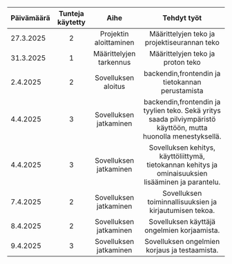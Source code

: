 | Päivämäärä  | Tunteja käytetty | Aihe | Tehdyt työt |  
| :---  |     :---:      |     :---:      |     :---:      |
| 27.3.2025 | 2 | Projektin aloittaminen | Määrittelyjen teko ja projektiseurannan teko |  
| 31.3.2025 | 1 | Määrittelyjen tarkennus | Määrittelyjen teko ja proton teko |  
| 2.4.2025 | 2 |  Sovelluksen aloitus |  backendin,frontendin ja tietokannan perustamista |
| 4.4.2025 | 3 |  Sovelluksen jatkaminen |  backendin,frontendin ja tyylien teko. Sekä yritys saada pilviympäristö käyttöön, mutta huonolla menestyksellä. |
| 4.4.2025 | 3 |  Sovelluksen jatkaminen |  Sovelluksen kehitys, käyttöliittymä, tietokannan kehitys ja ominaisuuksien lisääminen ja parantelu. |
| 7.4.2025 | 2 |  Sovelluksen jatkaminen |  Sovelluksen toiminnallisuuksien ja kirjautumisen tekoa. |
| 8.4.2025 | 2 |  Sovelluksen jatkaminen |  Sovelluksen käyttäjä ongelmien korjaamista. |
| 9.4.2025 | 3 |  Sovelluksen jatkaminen |  Sovelluksen ongelmien korjaus ja testaamista. |
